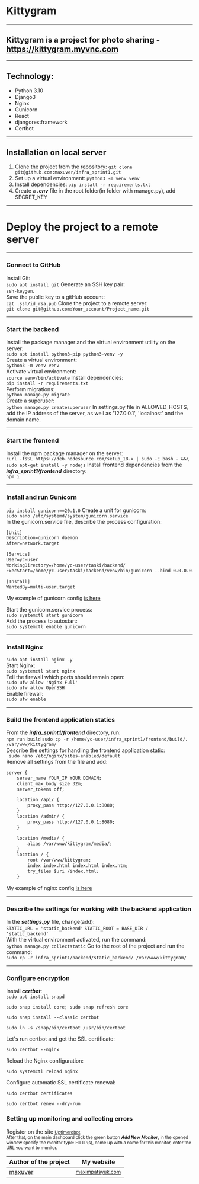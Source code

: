 # Kittygram
***
## Kittygram is a project for photo sharing - https://kittygram.myvnc.com
***
## Technology:
* Python 3.10
* Django3
* Nginx
* Gunicorn
* React
* djangorestframework
* Certbot
***
## Installation on local server
1. Clone the project from the repository:
```git clone git@github.com:maxuver/infra_sprint1.git```
2. Set up a virtual environment: ```python3 -m venv venv```
3. Install dependencies: ```pip install -r requirements.txt```
4. Create a ***.env*** file in the root folder(in folder with manage.py), add SECRET_KEY
***
# Deploy the project to a remote server
***
 ### Connect to GitHub
Install Git:  
```sudo apt install git```
Generate an SSH key pair:  
```ssh-keygen```.  
Save the public key to a gitHub account:  
```cat .ssh/id_rsa.pub```
Clone the project to a remote server:  
```git clone git@github.com:Your_account/Project_name.git```  
***
### Start the backend
Install the package manager and the virtual environment utility on the server:  
```sudo apt install python3-pip python3-venv -y```  
Create a virtual environment:  
```python3 -m venv venv ```  
Activate virtual environment:  
```source venv/bin/activate```
Install dependencies:  
```pip install -r requirements.txt```  
Perform migrations:   
```python manage.py migrate```  
Create a superuser:  
```python manage.py createsuperuser```
In settings.py file in ALLOWED_HOSTS, add the IP address of the server, as well as '127.0.0.1', 'localhost' and the domain name.  
***
### Start the frontend
Install the npm package manager on the server:  
```curl -fsSL https://deb.nodesource.com/setup_18.x | sudo -E bash - &&\```  
```sudo apt-get install -y nodejs```
Install frontend dependencies from the ***infra_sprint1/frontend*** directory:  
``npm i``  
***
### Install and run Gunicorn
```pip install gunicorn==20.1.0```
Create a unit for gunicorn:  
```sudo nano /etc/systemd/system/gunicorn.service ```  
In the gunicorn.service file, describe the process configuration:
```html
[Unit]
Description=gunicorn daemon 
After=network.target 

[Service]
User=yc-user 
WorkingDirectory=/home/yc-user/taski/backend/
ExecStart=/home/yc-user/taski/backend/venv/bin/gunicorn --bind 0.0.0.0.0:8000 backend.wsgi

[Install]
WantedBy=multi-user.target  
```
My example of gunicorn config [is here](https://github.com/maxuver/infra_sprint1/blob/main/infra/gunicorn_kittygram.service)

Start the gunicorn.service process:  
```sudo systemctl start gunicorn```  
Add the process to autostart:  
```sudo systemctl enable gunicorn```  
***
### Install Nginx
```sudo apt install nginx -y```  
Start Nginx:  
```sudo systemctl start nginx```  
Tell the firewall which ports should remain open:  
```sudo ufw allow 'Nginx Full'```  
```sudo ufw allow OpenSSH```  
Enable firewall:  
```sudo ufw enable```
***

### Build the frontend application statics
From the ***infra_sprint1/frontend*** directory, run:  
```npm run build```
```sudo cp -r /home/yc-user/infra_sprint1/frontend/build/. /var/www/kittygram/```  
Describe the settings for handling the frontend application static:   
``` sudo nano /etc/nginx/sites-enabled/default```  
Remove all settings from the file and add:  
```html
server {
    server_name YOUR_IP YOUR DOMAIN;
    client_max_body_size 32m;
    server_tokens off;

    location /api/ {
        proxy_pass http://127.0.0.1:8080;
    }
    location /admin/ {
        proxy_pass http://127.0.0.1:8080;
    }

    location /media/ {
        alias /var/www/kittygram/media/;
    }
    location / {
        root /var/www/kittygram;
        index index.html index.html index.htm;
        try_files $uri /index.html;
    }
```
My example of nginx config [is here](https://github.com/maxuver/infra_sprint1/blob/main/infra/default)

***
### Describe the settings for working with the backend application
In the ***settings.py*** file, change(add):  
```STATIC_URL = 'static_backend'```
```STATIC_ROOT = BASE_DIR / 'static_backend'```  
With the virtual environment activated, run the command:  
```python manage.py collectstatic```
Go to the root of the project and run the command:  
```sudo cp -r infra_sprint1/backend/static_backend/ /var/www/kittygram/```  
***
### Configure encryption
Install ***certbot***:  
```sudo apt install snapd```

```sudo snap install core; sudo snap refresh core```  

```sudo snap install --classic certbot```

```sudo ln -s /snap/bin/certbot /usr/bin/certbot```

Let's run certbot and get the SSL certificate:  

```sudo certbot --nginx```

Reload the Nginx configuration:

```sudo systemctl reload nginx```  

Configure automatic SSL certificate renewal:  

```sudo certbot certificates```  

```sudo certbot renew --dry-run```  

### Setting up monitoring and collecting errors

Register on the site <small>[Uptimerobot](https://uptimerobot.com/).  
After that, on the main dashboard click the green button ***Add New Monitor***, in the opened window specify the monitor type: HTTP(s), come up with a name for this monitor, enter the URL you want to monitor.  


Author of the project | My website
------------- | -------------
[maxuver](https://github.com/maxuver) | <small>[maximpatsyuk.com](https://maximpatsyuk.com)

